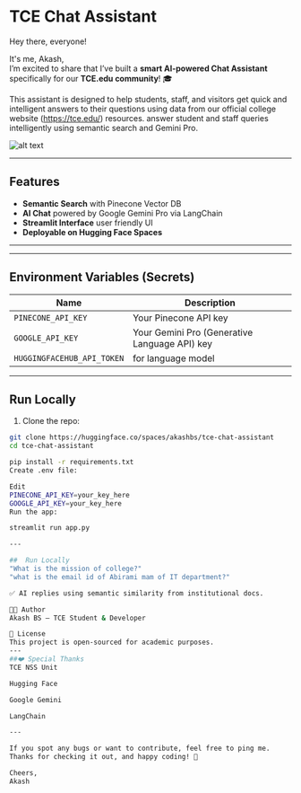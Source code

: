 # TCE Chat Assistant

Hey there, everyone! 

It's me, Akash,  
I’m excited to share that I’ve built a **smart AI-powered Chat Assistant** specifically for our **TCE.edu community**! 🎓

This assistant is designed to help students, staff, and visitors get quick and intelligent answers to their questions using data from our official college website (https://tce.edu/) resources.
 answer student and staff queries intelligently using semantic search and Gemini Pro.

![alt text](Testing.png)

---

##  Features

-  **Semantic Search** with Pinecone Vector DB
-  **AI Chat** powered by Google Gemini Pro via LangChain
-  **Streamlit Interface** user friendly UI
-  **Deployable on Hugging Face Spaces**

---

---

##  Environment Variables (Secrets)

| Name              | Description                              |
|-------------------|------------------------------------------|
| `PINECONE_API_KEY`| Your Pinecone API key                    |
| `GOOGLE_API_KEY`  | Your Gemini Pro (Generative Language API) key |
| `HUGGINGFACEHUB_API_TOKEN`  | for language model  |

---

##  Run Locally

1. Clone the repo:

```bash
git clone https://huggingface.co/spaces/akashbs/tce-chat-assistant
cd tce-chat-assistant

pip install -r requirements.txt
Create .env file:

Edit
PINECONE_API_KEY=your_key_here
GOOGLE_API_KEY=your_key_here
Run the app:

streamlit run app.py

---

##  Run Locally
"What is the mission of college?"
"what is the email id of Abirami mam of IT department?"

✅ AI replies using semantic similarity from institutional docs.

👨‍💻 Author
Akash BS – TCE Student & Developer

📄 License
This project is open-sourced for academic purposes.
---
##❤️ Special Thanks
TCE NSS Unit

Hugging Face

Google Gemini

LangChain

---

If you spot any bugs or want to contribute, feel free to ping me.  
Thanks for checking it out, and happy coding! 🚀

Cheers,  
Akash


